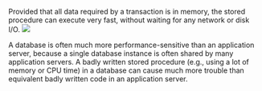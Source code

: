 
Provided that all data required by a transaction is in memory, the stored procedure can execute very fast, without waiting for any network or disk I/O.
![](/assets/images/2022-04-02-20-22-19.png)

A database is often much more performance-sensitive than an application server, because a single database instance is often shared by many application servers. A badly written stored procedure (e.g., using a lot of memory or CPU time) in a database can cause much more trouble than equivalent badly written code in an application server.